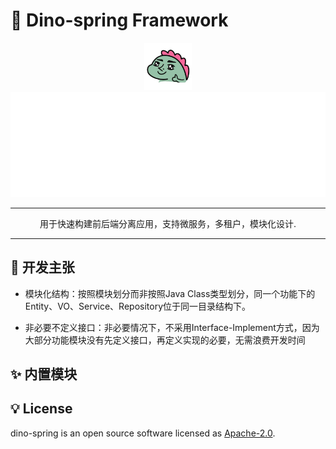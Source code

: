 # 🚀 Dino-spring Framework
<div align="center">
<a href="https://dinodev.cn"><img src="./.assert/logo.png" width="76" height="76" alt="icon"/></a>

<div><img src="./.assert/intro.svg" width="600px" /></div>

<hr height="1" style="height: 1px; border-width: 0px 0 0 0 !important;"/>

用于快速构建前后端分离应用，支持微服务，多租户，模块化设计.
</div>

---

## 🎯 开发主张

- 模块化结构：按照模块划分而非按照Java Class类型划分，同一个功能下的Entity、VO、Service、Repository位于同一目录结构下。

- 非必要不定义接口：非必要情况下，不采用Interface-Implement方式，因为大部分功能模块没有先定义接口，再定义实现的必要，无需浪费开发时间

## ✨ 内置模块

## 💡 License

dino-spring is an open source software licensed as [Apache-2.0](./LICENSE).